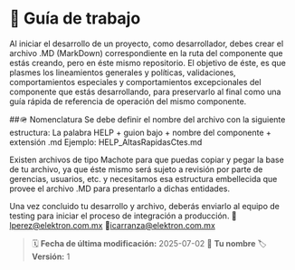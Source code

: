 # 🦮 Guía de trabajo

Al iniciar el desarrollo de un proyecto, como desarrollador, debes crear el archivo .MD (MarkDown) correspondiente en la ruta del componente que estás creando, pero en éste mismo repositorio.
El objetivo de éste, es que plasmes los lineamientos generales y políticas, validaciones, comportamientos especiales y comportamientos excepcionales del componente que estás desarrollando, para preservarlo al final como una guía rápida de referencia de operación del mismo componente.

##🪖 Nomenclatura
Se debe definir el nombre del archivo con la siguiente estructura:
La palabra HELP + guion bajo + nombre del componente + extensión .md
Ejemplo:
HELP_AltasRapidasCtes.md

Existen archivos de tipo Machote para que puedas copiar y pegar la base de tu archivo, ya que éste mismo será sujeto a revisión por parte de gerencias, usuarios, etc. y necesitamos esa estructura embellecida que provee el archivo .MD para presentarlo a dichas entidades.

Una vez concluido tu desarrollo y archivo, deberás enviarlo al equipo de testing para iniciar el proceso de integración a producción.
📨lperez@elektron.com.mx
📨icarranza@elektron.com.mx

> 🗓️ **Fecha de última modificación:** 2025-07-02
> 👤 **Tu nombre**
> 🏷️ **Versión:** 1

